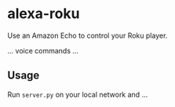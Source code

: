 # alexa-roku
Use an Amazon Echo to control your Roku player.

... voice commands ...

## Usage
Run `server.py` on your local network and ...
